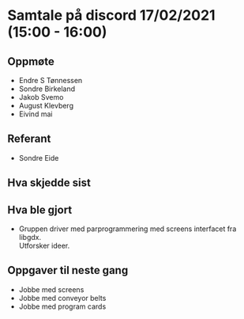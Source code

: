 # Samtale på discord 17/02/2021 (15:00 - 16:00)

## Oppmøte
* Endre S Tønnessen
* Sondre Birkeland
* Jakob Svemo
* August Klevberg
* Eivind mai



## Referant
* Sondre Eide

## Hva skjedde sist


## Hva ble gjort
* Gruppen driver med parprogrammering med screens interfacet fra libgdx.  
Utforsker ideer.

## Oppgaver til neste gang
* Jobbe med screens
* Jobbe med conveyor belts
* Jobbe med program cards